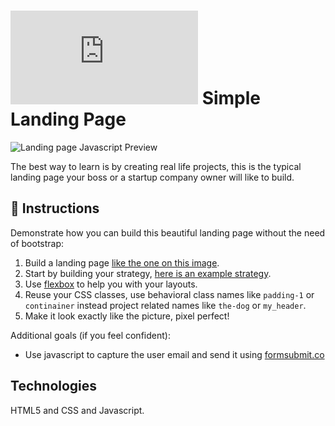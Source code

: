 # ![alt text](https://assets.breatheco.de/apis/img/images.php?blob&random&cat=icon&tags=breathecode,32)  Simple Landing Page

![Landing page Javascript Preview](https://github.com/breatheco-de/landing-page-javascript/blob/master/preview.gif?raw=true)

The best way to learn is by creating real life projects, this is the typical landing page your boss or a startup company owner will like to build.

## 📝 Instructions

Demonstrate how you can build this beautiful landing page without the need of bootstrap:

1. Build a landing page [like the one on this image](https://github.com/breatheco-de/landing-page-javascript/blob/master/landing.png?raw=true).
1. Start by building your strategy, [here is an example strategy](https://github.com/breatheco-de/landing-page-javascript/blob/master/strategy.png?raw=true).
1. Use [flexbox](https://css-tricks.com/snippets/css/a-guide-to-flexbox/) to help you with your layouts.
2. Reuse your CSS classes, use behavioral class names like `padding-1` or `continainer` instead project related names like `the-dog` or `my_header`.
3. Make it look exactly like the picture, pixel perfect!

Additional goals (if you feel confident):

+ Use javascript to capture the user email and send it using [formsubmit.co](https://formsubmit.co/)

## Technologies

HTML5 and CSS and Javascript.
